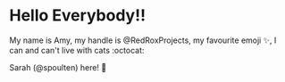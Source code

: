 # Hello Everybody!! 

My name is Amy, my handle is @RedRoxProjects, my favourite emoji :sparkles:, I can and can't live with cats :octocat:

Sarah (@spoulten) here! :whale2:
